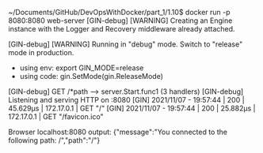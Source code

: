 ~/Documents/GitHub/DevOpsWithDocker/part_1/1.10$ docker run -p 8080:8080 web-server
[GIN-debug] [WARNING] Creating an Engine instance with the Logger and Recovery middleware already attached.

[GIN-debug] [WARNING] Running in "debug" mode. Switch to "release" mode in production.
 - using env:	export GIN_MODE=release
 - using code:	gin.SetMode(gin.ReleaseMode)

[GIN-debug] GET    /*path                    --> server.Start.func1 (3 handlers)
[GIN-debug] Listening and serving HTTP on :8080
[GIN] 2021/11/07 - 19:57:44 | 200 |      45.629µs |      172.17.0.1 | GET      "/"
[GIN] 2021/11/07 - 19:57:44 | 200 |      25.882µs |      172.17.0.1 | GET      "/favicon.ico"





Browser localhost:8080 output:
{"message":"You connected to the following path: /","path":"/"}


